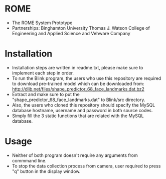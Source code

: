 # ROME
* The ROME System Prototype
* Partnerships: Binghamton University Thomas J. Watson College of Engineering and Applied Science and Vehware Company
# Installation
* Installation steps are written in readme.txt, please make sure to implement each step in order.
* To run the Blink program, the users who use this repository are required to download pre-trained model which can be downloaded from: http://dlib.net/files/shape_predictor_68_face_landmarks.dat.bz2
* Extract and make sure to put the "shape_predictor_68_face_landmarks.dat" to Blink/src directory.
* Also, the users who cloned this repository should specify the MySQL database hostname, username and password in both source codes.
* Simply fill the 3 static functions that are related with the MySQL database. 
# Usage
* Neither of both program doesn't require any arguments from commmand line.
* To stop the data collection process from camera, user required to press "q" button in the display window.
